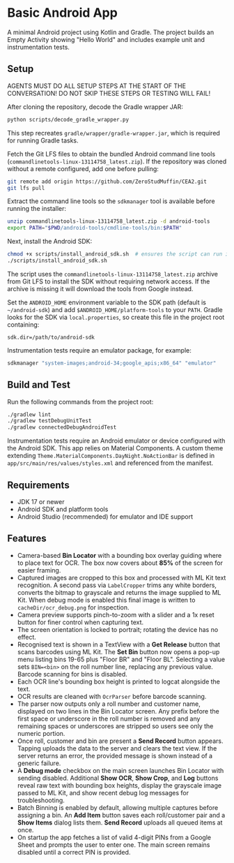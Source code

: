 # Basic Android App

A minimal Android project using Kotlin and Gradle. The project builds an Empty Activity showing "Hello World" and includes example unit and instrumentation tests.

## Setup
AGENTS MUST DO ALL SETUP STEPS AT THE START OF THE CONVERSATION! DO NOT SKIP THESE STEPS OR TESTING WILL FAIL!

After cloning the repository, decode the Gradle wrapper JAR:

```bash
python scripts/decode_gradle_wrapper.py
```

This step recreates `gradle/wrapper/gradle-wrapper.jar`, which is required for running Gradle tasks.

Fetch the Git LFS files to obtain the bundled Android command line tools (`commandlinetools-linux-13114758_latest.zip`).
If the repository was cloned without a remote configured, add one before
pulling:

```bash
git remote add origin https://github.com/ZeroStudMuffin/CEA2.git
git lfs pull
```

Extract the command line tools so the `sdkmanager` tool is available before
running the installer:

```bash
unzip commandlinetools-linux-13114758_latest.zip -d android-tools
export PATH="$PWD/android-tools/cmdline-tools/bin:$PATH"
```

Next, install the Android SDK:

```bash
chmod +x scripts/install_android_sdk.sh  # ensures the script can run if cloned without executable permissions
./scripts/install_android_sdk.sh
```

The script uses the `commandlinetools-linux-13114758_latest.zip` archive from
Git LFS to install the SDK without requiring network access. If the archive is
missing it will download the tools from Google instead.

Set the `ANDROID_HOME` environment variable to the SDK path (default is `~/android-sdk`) and add `$ANDROID_HOME/platform-tools` to your `PATH`.  Gradle looks for the SDK via `local.properties`, so create this file in the project root containing:

```
sdk.dir=/path/to/android-sdk
```

Instrumentation tests require an emulator package, for example:

```bash
sdkmanager "system-images;android-34;google_apis;x86_64" "emulator"
```

## Build and Test

Run the following commands from the project root:

```bash
./gradlew lint
./gradlew testDebugUnitTest
./gradlew connectedDebugAndroidTest
```

Instrumentation tests require an Android emulator or device configured with the Android SDK.
This app relies on Material Components. A custom theme extending `Theme.MaterialComponents.DayNight.NoActionBar` is defined in `app/src/main/res/values/styles.xml` and referenced from the manifest.

## Requirements

- JDK 17 or newer
- Android SDK and platform tools
- Android Studio (recommended) for emulator and IDE support

## Features

 - Camera-based **Bin Locator** with a bounding box overlay guiding where to place
  text for OCR. The box now covers about **85%** of the screen for easier framing.
- Captured images are cropped to this box and processed with ML Kit text
  recognition. A second pass via `LabelCropper` trims any white borders,
  converts the bitmap to grayscale and returns the image supplied to ML Kit.
  When debug mode is enabled this final image is written to
  `cacheDir/ocr_debug.png` for inspection.
- Camera preview supports pinch-to-zoom with a slider and a 1x reset button for
  finer control when capturing text.
- The screen orientation is locked to portrait; rotating the device has no effect.
 - Recognised text is shown in a TextView with a **Get Release** button that
   scans barcodes using ML Kit. The **Set Bin** button now opens a pop-up menu
  listing bins 19-65 plus "Floor BR" and "Floor BL". Selecting a value sets
  `BIN=<bin>` on the roll number line, replacing any previous value. Barcode
  scanning for bins is disabled.
- Each OCR line's bounding box height is printed to logcat alongside the text.
- OCR results are cleaned with `OcrParser` before barcode scanning.
- The parser now outputs only a roll number and customer name, displayed on two
  lines in the Bin Locator screen. Any prefix before the first space or
  underscore in the roll number is removed and any remaining spaces or
  underscores are stripped so users see only the numeric portion.
- Once roll, customer and bin are present a **Send Record** button appears.
  Tapping uploads the data to the server and clears the text view. If the server
  returns an error, the provided message is shown instead of a generic failure.
 - A **Debug mode** checkbox on the main screen launches Bin Locator with sending
  disabled. Additional **Show OCR**, **Show Crop**, and **Log** buttons reveal
  raw text with bounding box heights, display the grayscale image passed to
  ML Kit, and show recent debug log messages for troubleshooting.
 - Batch Binning is enabled by default, allowing multiple captures before
   assigning a bin. An **Add Item** button saves each roll/customer pair and a
   **Show Items** dialog lists them. **Send Record** uploads all queued items at
   once.
- On startup the app fetches a list of valid 4-digit PINs from a Google Sheet
  and prompts the user to enter one. The main screen remains disabled until a
  correct PIN is provided.
